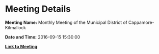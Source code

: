 # Meeting Details

**Meeting Name:** Monthly Meeting of the Municipal District of Cappamore-Kilmallock

**Date and Time:** 2016-09-15 15:30:00

**[Link to Meeting](https://www.limerick.ie/council/whats-on/monthly-meeting-municipal-district-cappamore-kilmallock-6)**
